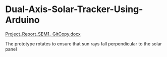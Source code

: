# Dual-Axis-Solar-Tracker-Using-Arduino

[Project_Report_SEM1_ GitCopy.docx](https://github.com/Aneesh-VS/Dual-Axis-Solar-Tracker-Using-Arduino/files/9970114/Project_Report_SEM1_.GitCopy.docx)

The prototype rotates to ensure that sun rays fall perpendicular to the solar panel 
